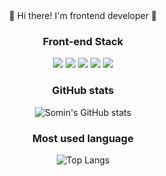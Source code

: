<div align="center">
👋 Hi there! I'm frontend developer 👋

### Front-end Stack
<img src="https://img.shields.io/badge/HTML5-E34F26?style=flat-square&logo=html5&logoColor=white"/> <img src="https://img.shields.io/badge/CSS3-1572B6?style=flat-square&logo=css3&logoColor=white"/> <img src="https://img.shields.io/badge/JavaScript-FFCA28?style=flat-square&logo=javascript&logoColor=white"/> <img src="https://img.shields.io/badge/React-61DAFB?style=flat-square&logo=react&logoColor=white"/> <img src="https://img.shields.io/badge/Next-000000?style=flat-square&logo=next.js&logoColor=white"/>

### GitHub stats
![Somin's GitHub stats](https://github-readme-stats.vercel.app/api?username=somin00&show_icons=true&theme=dracula)
### Most used language
![Top Langs](https://github-readme-stats.vercel.app/api/top-langs/?username=somin00&layout=compact&theme=dark)
</div>
